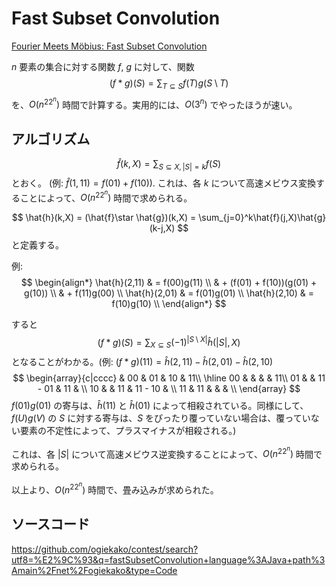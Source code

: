 # Fast Subset Convolution

[Fourier Meets Möbius: Fast Subset Convolution](references/subset-conv.pdf)

$n$ 要素の集合に対する関数 $f$, $g$ に対して、関数
$$
(f \ast g)(S) = \sum_{T\subseteq S}f(T)g(S\setminus T)
$$
を、$O(n^22^n)$ 時間で計算する。実用的には、$O(3^n)$ でやったほうが速い。

## アルゴリズム

$$
\hat{f}(k, X) = \sum_{S\subseteq X, |S|=k}f(S)
$$
とおく。 (例: $\hat{f}(1, 11) = f(01) + f(10)$).  これは、各 $k$ について高速メビウス変換することによって、$O(n^22^n)$ 時間で求められる。

$$
\hat{h}(k,X) = (\hat{f}\star \hat{g})(k,X) = \sum_{j=0}^k\hat{f}(j,X)\hat{g}(k-j,X)
$$
と定義する。

例:
$$
\begin{align*}
\hat{h}(2,11) & = f(00)g(11)                     \\
              & + (f(01) + f(10))(g(01) + g(10)) \\
              & + f(11)g(00)                     \\
\hat{h}(2,01) & = f(01)g(01)                     \\
\hat{h}(2,10) & = f(10)g(10)                     \\
\end{align*}
$$

すると
$$
(f\ast g)(S) = \sum_{X\subseteq S}(-1)^{|S\setminus X|}\hat{h}(|S|, X)
$$
となることがわかる。(例: $(f\ast g)(11) = \hat{h}(2, 11) - \hat{h}(2, 01) - \hat{h}(2, 10)$
$$
\begin{array}{c|cccc}
   & 00 & 01 & 10 & 11\\
\hline
00 &    &    &    & 11\\
01 &    & 11 - 01 & 11 &   \\
10 &    & 11 & 11 - 10 &   \\
11 & 11 &    &    &   \\
\end{array}
$$
$f(01)g(01)$ の寄与は、$\hat{h}(11)$ と $\hat{h}(01)$ によって相殺されている。同様にして、$f(U)g(V)$ の $S$ に対する寄与は、$S$ をぴったり覆っていない場合は、覆っていない要素の不定性によって、プラスマイナスが相殺される。)

これは、各 $|S|$ について高速メビウス逆変換することによって、$O(n^22^n)$ 時間で求められる。

以上より、$O(n^22^n)$ 時間で、畳み込みが求められた。

## ソースコード
https://github.com/ogiekako/contest/search?utf8=%E2%9C%93&q=fastSubsetConvolution+language%3AJava+path%3Amain%2Fnet%2Fogiekako&type=Code
